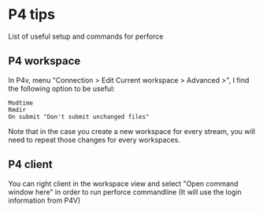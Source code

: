 # P4 tips

List of useful setup and commands for perforce

## P4 workspace

In P4v, menu "Connection > Edit Current workspace > Advanced >", I find the following option to be useful:

	Modtime
	Rmdir
	On submit "Don't submit unchanged files"

Note that in the case you create a new workspace for every stream, you will need to repeat those changes for every workspaces.

## P4 client

You can right client in the workspace view and select "Open command window here" in order to run perforce commandline (It will use the login information from P4V)